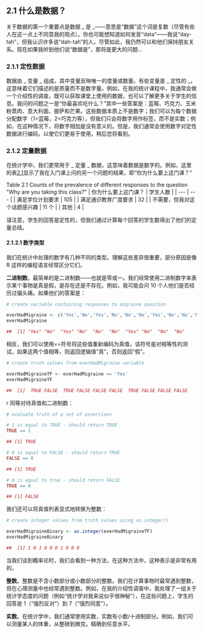 ## 2.1 什么是数据？

关于数据的第一个重要点是数据 _ 是 _——意思是“数据”这个词是复数（尽管有些人在这一点上不同意我的观点）。你也可能想知道如何发音“data”——我说“day-tah”，但我认识许多说“dah-tah”的人，尽管如此，我仍然可以和他们保持朋友关系。现在如果我听到他们说“数据是”，那将是更大的问题…

### 2.1.1 定性数据

数据由 _ 变量 _ 组成，其中变量反映唯一的度量或数量。有些变量是 _ 定性的 _，这意味着它们描述的是质量而不是数字量。例如，在我的统计课程中，我通常会做一个介绍性的调查，既可以获取课堂上使用的数据，也可以了解更多关于学生的信息。我问的问题之一是“你最喜欢吃什么？”其中一些答案是：蓝莓、巧克力、玉米粉蒸肉、意大利面、披萨和芒果。这些数据本质上不是数字；我们可以为每个数据分配数字（1=蓝莓，2=巧克力等），但我们只会将数字用作标签，而不是实数；例如，在这种情况下，将数字相加是没有意义的。但是，我们通常会使用数字对定性数据进行编码，以使它们更易于使用，稍后您将看到。

### 2.1.2 定量数据

在统计学中，我们更常用于 _ 定量 _ 数据，这意味着数据是数字的。例如，这里的表[2.1](#tab:WhyTakingClass)显示了我在入门课上问的另一个问题的结果，即“你为什么要上这门课？”

<caption>Table 2.1 Counts of the prevalence of different responses to the question "Why are you taking this class?"</caption>
| 你为什么要上这门课？ | 学生人数 |
| --- | --- |
| 满足学位计划要求 | 105 |
| 满足通识教育广度要求 | 32 |
| 不需要，但我对这个话题感兴趣 | 11 个 |
| 其他 | 4 |

请注意，学生的回答是定性的，但我们通过计算每个回答的学生数得出了他们的定量总结。

#### 2.1.2.1 数字类型

我们在统计中处理的数字有几种不同的类型。理解这些差异很重要，部分原因是像 R 这样的编程语言经常区分它们。

**二进制数**。最简单的是二进制数——也就是零或一。我们经常使用二进制数字来表示某个事物是真是假，是存在还是不存在。例如，我可能会问 10 个人他们是否经历过偏头痛。如果他们的答案是：

```r
# create variable containing responses to migraine question

everHadMigraine <- c('Yes','No','Yes','No','No','No','Yes','No','No','No')
everHadMigraine
```

```r
##  [1] "Yes" "No"  "Yes" "No"  "No"  "No"  "Yes" "No"  "No"  "No"
```

相反，我们可以使用==符号将这些值重新编码为真值，该符号是对相等性的测试，如果这两个值相等，则返回逻辑值“真”，否则返回“假”。

```r
# create truth values from everHadMigraine variable

everHadMigraineTF <- everHadMigraine == 'Yes'
everHadMigraineTF
```

```r
##  [1]  TRUE FALSE  TRUE FALSE FALSE FALSE  TRUE FALSE FALSE FALSE
```

r 同等对待真值和二进制数：

```r
# evaluate truth of a set of assertions

# 1 is equal to TRUE - should return TRUE
TRUE == 1
```

```r
## [1] TRUE
```

```r
# 0 is equal to FALSE - should return TRUE
FALSE == 0
```

```r
## [1] TRUE
```

```r
# 0 is equal to true - should return FALSE
TRUE == 0
```

```r
## [1] FALSE
```

我们还可以将真值列表显式地转换为整数：

```r
# create integer values from truth values using as.integer()

everHadMigraineBinary <- as.integer(everHadMigraineTF)
everHadMigraineBinary
```

```r
##  [1] 1 0 1 0 0 0 1 0 0 0
```

当我们谈到概率论时，我们会看到一种方法，在这种方法中，这种表示是非常有用的。

**整数**。整数是不含小数部分或小数部分的整数。我们在计算事物时最常遇到整数，但在心理测量中也经常遇到整数。例如，在我的介绍性调查中，我处理了一组关于统计学态度的问题（例如“统计学对我来说似乎很神秘”），在这些问题上，学生的回答是 1（“强烈反对”）到 7（“强烈同意”）。

**实数**。在统计学中，我们通常使用实数，实数有小数/十进制部分。例如，我们可以测量某人的体重，从整磅到微克，精确到任意水平。